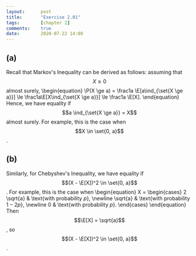 ```yaml
---
layout:      post
title:       "Exercise 2.01"
tags:        [chapter 2]
comments:    true
date:        2020-07-22 14:00
---
```


## (a)

Recall that Markov's Inequality can be derived as follows:
assuming that $$X\ge0$$ almost surely,
\begin{equation}
    \P(X \ge a)
    = \frac1a \E[a\ind_{\set{X \ge a}}]
    \le \frac1a\E[X\ind_{\set{X \ge a}}]
    \le \frac1a \E[X].
\end{equation}
Hence, we have equality if $$a \ind_{\set{X \ge a}} = X$$ almost surely.
For example, this is the case when $$X \in \set{0, a}$$.


## (b)

Similarly, for Chebyshev's Inequality, we have equality if $$(X - \E[X])^2 \in \set{0, a}$$.
For example, this is the case when
\begin{equation}
    X = \begin{cases}
        2 \sqrt{a} & \text{with probability $p$}, \newline
        \sqrt{a} & \text{with probability $1 - 2p$}, \newline
        0 & \text{with probability $p$}.
    \end{cases}
\end{equation}
Then $$\E[X] = \sqrt{a}$$, so $$(X - \E[X])^2 \in \set{0, a}$$.

